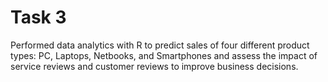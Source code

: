 # Task 3
Performed data analytics with R to predict sales of four different product types: PC, Laptops, Netbooks, and Smartphones and assess the impact of service reviews and customer reviews to improve business decisions.
